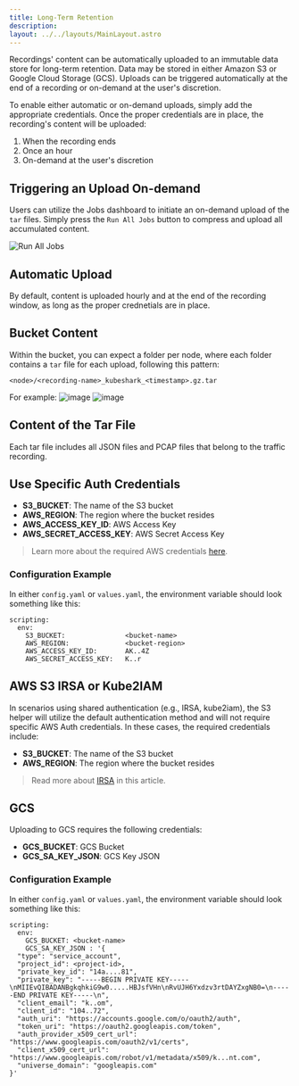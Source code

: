 ```yaml
---
title: Long-Term Retention
description: 
layout: ../../layouts/MainLayout.astro
---
```

Recordings' content can be automatically uploaded to an immutable data store for long-term retention. Data may be stored in either Amazon S3 or Google Cloud Storage (GCS). Uploads can be triggered automatically at the end of a recording or on-demand at the user's discretion.

To enable either automatic or on-demand uploads, simply add the appropriate credentials. Once the proper credentials are in place, the recording's content will be uploaded:
1. When the recording ends
2. Once an hour
3. On-demand at the user's discretion

## Triggering an Upload On-demand
Users can utilize the Jobs dashboard to initiate an on-demand upload of the `tar` files. Simply press the `Run All Jobs` button to compress and upload all accumulated content.

![Run All Jobs](/s3-jobs.jpg)

## Automatic Upload
By default, content is uploaded hourly and at the end of the recording window, as long as the proper crednetials are in place.

## Bucket Content

Within the bucket, you can expect a folder per node, where each folder contains a `tar` file for each upload, following this pattern:

`<node>/<recording-name>_kubeshark_<timestamp>.gz.tar`

For example:
![image](/s3-nodes.jpg)
![image](/s3-gzs.jpg)

## Content of the Tar File
Each tar file includes all JSON files and PCAP files that belong to the traffic recording.

## Use Specific Auth Credentials

- **S3_BUCKET**: The name of the S3 bucket
- **AWS_REGION**: The region where the bucket resides
- **AWS_ACCESS_KEY_ID**: AWS Access Key
- **AWS_SECRET_ACCESS_KEY**: AWS Secret Access Key

> Learn more about the required AWS credentials [here](https://docs.aws.amazon.com/cli/latest/userguide/cli-configure-files.html).

### Configuration Example

In either `config.yaml` or `values.yaml`, the environment variable should look something like this:
```shell
scripting:
  env:
    S3_BUCKET:               <bucket-name>
    AWS_REGION:              <bucket-region>
    AWS_ACCESS_KEY_ID:       AK..4Z
    AWS_SECRET_ACCESS_KEY:   K..r
```

## AWS S3 IRSA or Kube2IAM

In scenarios using shared authentication (e.g., IRSA, kube2iam), the S3 helper will utilize the default authentication method and will not require specific AWS Auth credentials. In these cases, the required credentials include:

- **S3_BUCKET**: The name of the S3 bucket
- **AWS_REGION**: The region where the bucket resides

> Read more about [IRSA](/en/irsa) in this article.

## GCS

Uploading to GCS requires the following credentials:
- **GCS_BUCKET**: GCS Bucket
- **GCS_SA_KEY_JSON**: GCS Key JSON

### Configuration Example

In either `config.yaml` or `values.yaml`, the environment variable should look something like this:
```shell
scripting:
  env:
    GCS_BUCKET: <bucket-name>
    GCS_SA_KEY_JSON : '{
  "type": "service_account",
  "project_id": <project-id>,
  "private_key_id": "14a....81",
  "private_key": "-----BEGIN PRIVATE KEY-----\nMIIEvQIBADANBgkqhkiG9w0.....HBJsfVHn\nRvUJH6Yxdzv3rtDAYZxgNB0=\n-----END PRIVATE KEY-----\n",
  "client_email": "k..om",
  "client_id": "104..72",
  "auth_uri": "https://accounts.google.com/o/oauth2/auth",
  "token_uri": "https://oauth2.googleapis.com/token",
  "auth_provider_x509_cert_url": "https://www.googleapis.com/oauth2/v1/certs",
  "client_x509_cert_url": "https://www.googleapis.com/robot/v1/metadata/x509/k...nt.com",
  "universe_domain": "googleapis.com"
}'
```
